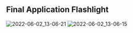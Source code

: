 ## Final Application Flashlight

![2022-06-02_13-06-21](https://user-images.githubusercontent.com/93527566/171607379-45463fc1-a4cb-4860-8946-f30e52a40a8a.png)
![2022-06-02_13-06-15](https://user-images.githubusercontent.com/93527566/171607387-58efb7f9-f2a3-40fd-9485-1938b3289b51.png)
